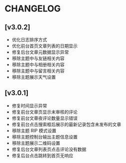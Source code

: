 ﻿# CHANGELOG

## [v3.0.2]

- 优化日志排序方式
- 优化前台首页文章列表的日期显示
- 修复后台文章元数据显示异常
- 移除主题中与友链相关内容
- 移除主题中与相册相关内容
- 移除主题中与留言相关内容
- 移除主题展示天气设置


## [v3.0.1] 

- 修复时间显示异常
- 修复前台文章页显示未审核的评论
- 修复前台文章夜评论数量显示错误
- 修复前台点击搜索框后展示的最新记录包含未发布的文章
- 移除主题 RIP 模式设置
- 移除主题控制台输出主题信息设置
- 移除主题展示二维码设置
- 修复后台文章列表页点击评论没有数据
- 修复后台点击跳转到首页无响应
